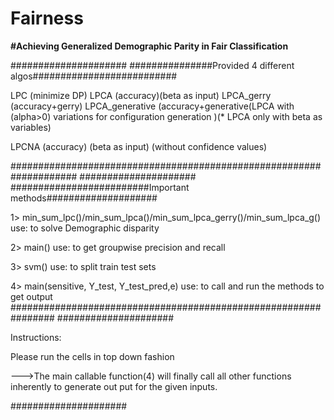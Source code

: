 # Fairness
**#Achieving Generalized Demographic Parity in Fair Classification**


#####################
###############Provided 4 different algos##########################

LPC  (minimize DP)
LPCA (accuracy)(beta as input)
LPCA_gerry (accuracy+gerry)
LPCA_generative (accuracy+generative(LPCA with (alpha>0) variations for configuration generation )(* LPCA only with beta as variables)

LPCNA (accuracy) (beta as input) (without confidence values)

####################################################################
#####################
#########################Important methods####################

1> min_sum_lpc()/min_sum_lpca()/min_sum_lpca_gerry()/min_sum_lpca_g()
use: to solve Demographic disparity

2> main()
use: to get groupwise precision and recall 

3> svm()
use: to split train test sets

4> main(sensitive, Y_test, Y_test_pred,e)
use: to call and run the methods to get output
################################################################
#####################

Instructions:

Please run the cells in top down fashion

--->The main callable function(4) will finally call all other functions inherently to generate out put for the given inputs.   

#####################

